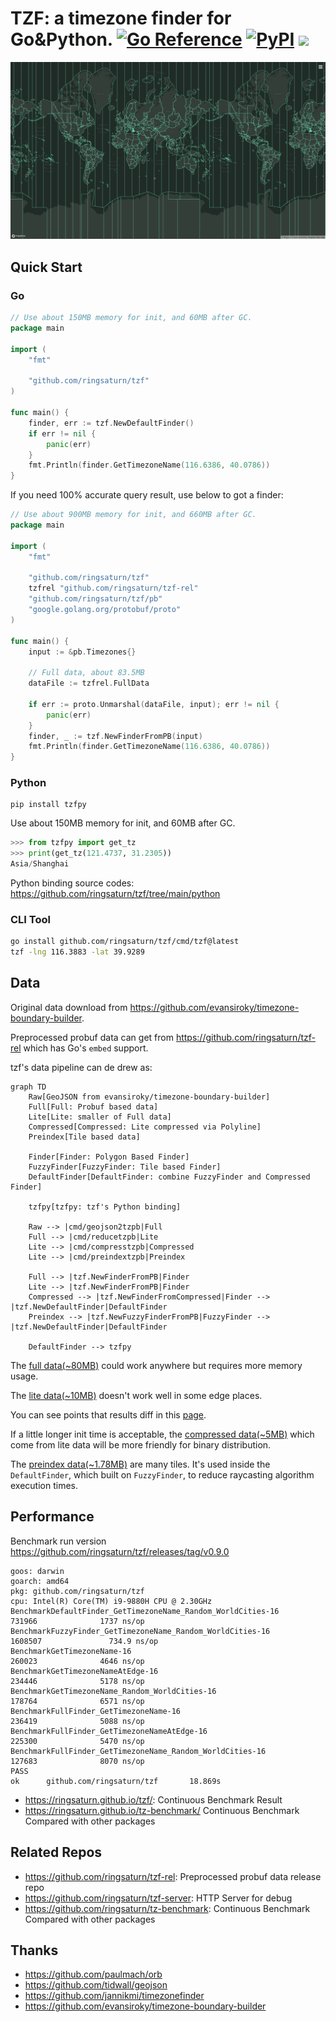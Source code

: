 # TZF: a timezone finder for Go&Python. [![Go Reference](https://pkg.go.dev/badge/github.com/ringsaturn/tzf.svg)](https://pkg.go.dev/github.com/ringsaturn/tzf) [![PyPI](https://img.shields.io/pypi/v/tzfpy)](https://pypi.org/project/tzfpy/) [![](https://img.shields.io/pypi/wheel/tzfpy.svg)](https://pypi.org/project/tzfpy/)

![](https://github.com/ringsaturn/tzf/blob/gh-pages/docs/tzf-social-media.png?raw=true)

## Quick Start

### Go

```go
// Use about 150MB memory for init, and 60MB after GC.
package main

import (
	"fmt"

	"github.com/ringsaturn/tzf"
)

func main() {
	finder, err := tzf.NewDefaultFinder()
	if err != nil {
		panic(err)
	}
	fmt.Println(finder.GetTimezoneName(116.6386, 40.0786))
}
```

If you need 100% accurate query result, use below to got a finder:

```go
// Use about 900MB memory for init, and 660MB after GC.
package main

import (
	"fmt"

	"github.com/ringsaturn/tzf"
	tzfrel "github.com/ringsaturn/tzf-rel"
	"github.com/ringsaturn/tzf/pb"
	"google.golang.org/protobuf/proto"
)

func main() {
	input := &pb.Timezones{}

	// Full data, about 83.5MB
	dataFile := tzfrel.FullData

	if err := proto.Unmarshal(dataFile, input); err != nil {
		panic(err)
	}
	finder, _ := tzf.NewFinderFromPB(input)
	fmt.Println(finder.GetTimezoneName(116.6386, 40.0786))
}
```

### Python

```console
pip install tzfpy
```

Use about 150MB memory for init, and 60MB after GC.

```py
>>> from tzfpy import get_tz
>>> print(get_tz(121.4737, 31.2305))
Asia/Shanghai
```

Python binding source codes: <https://github.com/ringsaturn/tzf/tree/main/python>

### CLI Tool

```bash
go install github.com/ringsaturn/tzf/cmd/tzf@latest
tzf -lng 116.3883 -lat 39.9289
```

## Data

Original data download from <https://github.com/evansiroky/timezone-boundary-builder>.

Preprocessed probuf data can get from <https://github.com/ringsaturn/tzf-rel> which has Go's `embed` support.

tzf's data pipeline can de drew as:

```mermaid
graph TD
    Raw[GeoJSON from evansiroky/timezone-boundary-builder]
    Full[Full: Probuf based data]
    Lite[Lite: smaller of Full data]
    Compressed[Compressed: Lite compressed via Polyline]
    Preindex[Tile based data]

    Finder[Finder: Polygon Based Finder]
    FuzzyFinder[FuzzyFinder: Tile based Finder]
    DefaultFinder[DefaultFinder: combine FuzzyFinder and Compressed Finder]

    tzfpy[tzfpy: tzf's Python binding]

    Raw --> |cmd/geojson2tzpb|Full
    Full --> |cmd/reducetzpb|Lite
    Lite --> |cmd/compresstzpb|Compressed
    Lite --> |cmd/preindextzpb|Preindex

    Full --> |tzf.NewFinderFromPB|Finder
    Lite --> |tzf.NewFinderFromPB|Finder
    Compressed --> |tzf.NewFinderFromCompressed|Finder --> |tzf.NewDefaultFinder|DefaultFinder
    Preindex --> |tzf.NewFuzzyFinderFromPB|FuzzyFinder --> |tzf.NewDefaultFinder|DefaultFinder

    DefaultFinder --> tzfpy
```

The [full data(~80MB)][full-link] could work anywhere but requires more memory usage.

The [lite data(~10MB)][lite-link] doesn't work well in some edge places.

You can see points that results diff in this [page][points_not_equal].

If a little longer init time is acceptable,
the [compressed data(~5MB)][compressd-link] which come from lite data
will be more friendly for binary distribution.

The [preindex data(~1.78MB)][preindex-link] are many tiles.
It's used inside the `DefaultFinder`, which built on `FuzzyFinder`, to reduce
raycasting algorithm execution times.

[full-link]: https://github.com/ringsaturn/tzf-rel/blob/main/combined-with-oceans.pb
[lite-link]: https://github.com/ringsaturn/tzf-rel/blob/main/combined-with-oceans.reduce.pb
[preindex-link]: https://github.com/ringsaturn/tzf-rel/blob/main/combined-with-oceans.reduce.preindex.pb
[compressd-link]: https://github.com/ringsaturn/tzf-rel/blob/main/combined-with-oceans.reduce.compress.pb
[points_not_equal]: https://geojson.io/#id=gist:ringsaturn/2d958e7f0a279a7411c04907f255955a

## Performance

Benchmark run version https://github.com/ringsaturn/tzf/releases/tag/v0.9.0

```
goos: darwin
goarch: amd64
pkg: github.com/ringsaturn/tzf
cpu: Intel(R) Core(TM) i9-9880H CPU @ 2.30GHz
BenchmarkDefaultFinder_GetTimezoneName_Random_WorldCities-16              731966              1737 ns/op
BenchmarkFuzzyFinder_GetTimezoneName_Random_WorldCities-16               1608507               734.9 ns/op
BenchmarkGetTimezoneName-16                                               260023              4646 ns/op
BenchmarkGetTimezoneNameAtEdge-16                                         234446              5178 ns/op
BenchmarkGetTimezoneName_Random_WorldCities-16                            178764              6571 ns/op
BenchmarkFullFinder_GetTimezoneName-16                                    236419              5088 ns/op
BenchmarkFullFinder_GetTimezoneNameAtEdge-16                              225300              5470 ns/op
BenchmarkFullFinder_GetTimezoneName_Random_WorldCities-16                 127683              8070 ns/op
PASS
ok      github.com/ringsaturn/tzf       18.869s
```

- <https://ringsaturn.github.io/tzf/>: Continuous Benchmark Result
- <https://ringsaturn.github.io/tz-benchmark/> Continuous Benchmark Compared with other packages

## Related Repos

- <https://github.com/ringsaturn/tzf-rel>: Preprocessed probuf data release repo
- <https://github.com/ringsaturn/tzf-server>: HTTP Server for debug
- <https://github.com/ringsaturn/tz-benchmark>: Continuous Benchmark Compared with other packages

## Thanks

- <https://github.com/paulmach/orb>
- <https://github.com/tidwall/geojson>
- <https://github.com/jannikmi/timezonefinder>
- <https://github.com/evansiroky/timezone-boundary-builder>
